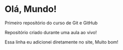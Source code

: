 # Olá, Mundo!
 Primeiro repositório do curso de Git e GitHub
 
Repositório criado durante uma aula ao vivo!

Essa linha eu adicionei diretamente no site, Muito bom!
